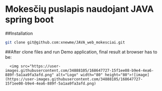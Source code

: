# Mokesčių puslapis naudojant JAVA spring boot
##Installation
```sh
git clone git@github.com:xnewme/JAVA_web_mokesciai.git
```
##After clone files and run Demo application, final result at browser has to be:


      <img src="https://user-images.githubusercontent.com/34888105/168647727-15f1ee08-b9e4-4ea6-889f-5a1aa9fa3afd.png" alt="Logo" width="80" height="80">![image](https://user-images.githubusercontent.com/34888105/168647727-15f1ee08-b9e4-4ea6-889f-5a1aa9fa3afd.png)


